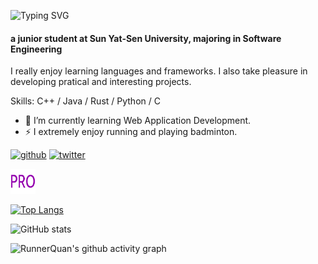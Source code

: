 ![Typing SVG](https://readme-typing-svg.demolab.com/?lines=Hi+there+👋,+my+name+is+Jiequan+Zheng&font=Montserrat&color=F77F00&duration=4000&pause=1000)
#### a junior student at Sun Yat-Sen University, majoring in Software Engineering
I really enjoy learning languages and frameworks. I also take pleasure in developing pratical and interesting projects.

Skills: C++ / Java / Rust / Python / C

- 🌱 I’m currently learning Web Application Development. 
- ⚡ I extremely enjoy running and playing badminton. 


[<img src='https://cdn.jsdelivr.net/npm/simple-icons@3.0.1/icons/github.svg' alt='github' height='40'>](https://github.com/2776115684)  [<img src='https://cdn.jsdelivr.net/npm/simple-icons@3.0.1/icons/twitter.svg' alt='twitter' height='40'>](https://twitter.com/JieQuan13476)  

<a href='https://github.com/pricing'><img src='https://raw.githubusercontent.com/acervenky/animated-github-badges/master/assets/pro.gif' width='40' height='40'></a> 

[![Top Langs](https://github-readme-stats.vercel.app/api/top-langs/?username=2776115684)](https://github.com/anuraghazra/github-readme-stats)

![GitHub stats](https://github-readme-stats.vercel.app/api?username=2776115684&show_icons=true)  

![RunnerQuan's github activity graph](https://github-readme-activity-graph.vercel.app/graph?username=2776115684)
